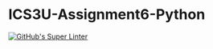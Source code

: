 # ICS3U-Assignment6-Python

[![GitHub's Super Linter](https://github.com/liam-fletcher1/ICS3U-Assignment6-Python/workflows/GitHub's%20Super%20Linter/badge.svg)](https://github.com/liam-fletcher1/ICS3U-Assignment6-Python/actions)
